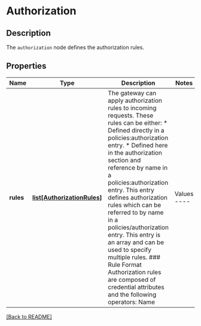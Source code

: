 # Authorization

## Description

The `authorization` node defines the authorization rules.


## Properties

Name | Type | Description | Notes
------------ | ------------- | ------------- | -------------
**rules** | [**list[AuthorizationRules]**](AuthorizationRules.md) | The gateway can apply authorization rules to incoming requests. These rules can be either:   * Defined directly in a policies:authorization entry.   * Defined here in the authorization section and reference by name in a policies:authorization entry.  This entry defines authorization rules which can be referred to by name in a policies/authorization entry.  This entry is an array and can be used to specify multiple rules.  ### Rule Format  Authorization rules are composed of credential attributes and the following operators:  Name | Values ---- | ------ logical operators | and, or, not multi-valued operators | any, all relational operators | &#x3D;, !&#x3D;, matches, &gt;, &gt;&#x3D;, &lt;, &lt;&#x3D;, exists  Parenthesis can be used for controlling the order of evaluation.  Examples:  Rule | Description ---- | ----------- (any groupIds &#x3D; \&quot;administrator\&quot;) | Match when the user is in the administrator group. (all authenticationLevels &gt;&#x3D; \&quot;2\&quot;) | Match when all credential authenticationLevels are at least level 2. (attribute_a matches \&quot;a(?:bc)*\&quot;) | Match when the value of the credential attribute \&quot;attribute_a\&quot; matches the regular expression. (level &gt;&#x3D; \&quot;2\&quot;) and (any groupIds &#x3D; \&quot;forbidden\&quot;) | Match when the credential attribute \&quot;level\&quot; is at least level 2 and the user is in the forbidden group. (not exists attribute_c) | Match when the credential does not have an attribute named \&quot;attribute_c\&quot;. (AZN_CRED_PRINCIPAL_NAME &#x3D; \&quot;user_a\&quot;) | Match when the credential attribute \&quot;AZN_CRED_PRINCIPAL_NAME\&quot; is equal to \&quot;user_a\&quot;.  | [optional] 

[[Back to README]](../README.md)



